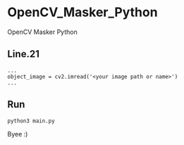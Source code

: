 # OpenCV_Masker_Python
OpenCV Masker Python

## Line.21 
```
...
object_image = cv2.imread('<your image path or name>')
...
```
## Run
```
python3 main.py
```

Byee :)
